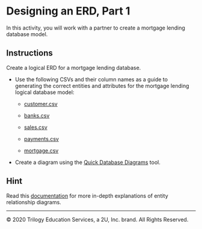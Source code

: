 # Designing an ERD, Part 1

In this activity, you will work with a partner to create a mortgage lending database model.

## Instructions

Create a logical ERD for a mortgage lending database.

* Use the following CSVs and their column names as a guide to generating the correct entities and attributes for the mortgage lending logical database model:

  * [customer.csv](Resources/customer.csv)

  * [banks.csv](Resources/banks.csv)

  * [sales.csv](Resources/sales.csv)

  * [payments.csv](Resources/payments.csv)

  * [mortgage.csv](Resources/mortgage.csv)

* Create a diagram using the [Quick Database Diagrams](https://app.quickdatabasediagrams.com/#/) tool.

## Hint

Read this [documentation](https://www.visual-paradigm.com/support/documents/vpuserguide/3563/3564/85378_conceptual,l.html) for more in-depth explanations of entity relationship diagrams.

---

© 2020 Trilogy Education Services, a 2U, Inc. brand. All Rights Reserved.
